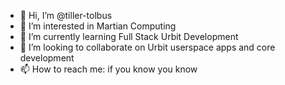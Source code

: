 - 👋 Hi, I’m @tiller-tolbus
- 👀 I’m interested in Martian Computing
- 🌱 I’m currently learning Full Stack Urbit Development
- 💞️ I’m looking to collaborate on Urbit userspace apps and core development 
- 📫 How to reach me: if you know you know

<!---
tiller-tolbus/tiller-tolbus is a ✨ special ✨ repository because its `README.md` (this file) appears on your GitHub profile.
You can click the Preview link to take a look at your changes.
--->
